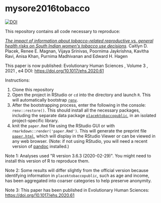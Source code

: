 # mysore2016tobacco

[![DOI](https://zenodo.org/badge/288039354.svg)](https://zenodo.org/badge/latestdoi/288039354)

This repository contains all code necessary to reproduce:

[*The impact of information about tobacco-related reproductive vs. general health risks on South Indian women's tobacco use decisions*](https://grasshoppermouse.github.io/mysore2016tobacco/). Caitlyn D. Placek, Renee E. Magnan, Vijaya Srinivas, Poornima Jaykrishna, Kavitha Ravi, Anisa Khan, Purnima Madhivanan and Edward H. Hagen

This paper is now published:
Evolutionary Human Sciences , Volume 3 , 2021 , e4
DOI: https://doi.org/10.1017/ehs.2020.61

Instructions:

1. Clone this repository
2. Open the project in RStudio or `cd` into the directory and launch `R`. This will automatically bootstrap [`renv`](https://rstudio.github.io/renv/index.html).
3. After the bootstrapping process, enter the following in the console: `renv::restore()`. This should install all the necessary packages, including the separate data package [`placektobaccopublic`](https://github.com/grasshoppermouse/placektobaccopublic), in an isolated project-specific library.
4. knit the `paper.Rmd` file using the RStudio GUI or with `rmarkdown::render('paper.Rmd')`. This will generate the preprint file [`paper.html`](https://grasshoppermouse.github.io/mysore2016tobacco/), which will display in the RStudio Viewer or can be viewed in any web browser. (Note: if not using RStudio, you will need a recent version of [pandoc](https://pandoc.org) installed.)

Note 1: Analyses used "R version 3.6.3 (2020-02-29)". You might need to install this version of R to reproduce them.

Note 2: Some results will differ slightly from the official version because identifying information in `placektobaccopublic`, such as age and income, has been aggregated into coarser categories to help preserve anonymity.

Note 3: This paper has been published in Evolutionary Human Sciences: https://doi.org/10.1017/ehs.2020.61
